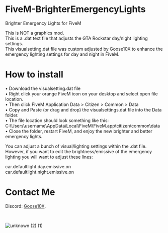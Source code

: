 # FiveM-BrighterEmergencyLights
Brighter Emergency Lights for FiveM

This is NOT a graphics mod. <br>
This is a .dat text file that adjusts the GTA Rockstar day/night lighting settings. <br>
This visualsetting.dat file was custom adjusted by Goose10X to enhance the emergency lighting settings for day and night in FiveM. <br>

# How to install
• Download the visualsetting.dat file <br>
• Right click your orange FiveM icon on your desktop and select open file location. <br>
• Then click FiveM Application Data > Citizen > Common > Data  <br>
• Copy and Paste (or drag and drop) the visualsettings.dat file into the Data folder. <br>
• The file location should look something like this: C:\Users\username\AppData\Local\FiveM\FiveM.app\citizen\common\data <br>
• Close the folder, restart FiveM, and enjoy the new brighter and better emergency lights. <br>

You can adjust a bunch of visual/lighting settings within the .dat file. However, if you want to edit the brightness/emissive of the emergency lighting you will want to adjust these lines: <br>

car.defaultlight.day.emissive.on <br>
car.defaultlight.night.emissive.on <br>

# Contact Me
Discord: [Goose10X](https://discord.gg/VKamh4WUV5).

<br>

![unknown (2) (1)](https://github.com/Goose10X/FiveM-BrighterEmergencyLights/assets/116154238/e4c160b6-116d-46d5-b6fc-3be7721cdb87)
